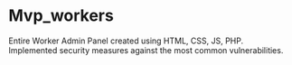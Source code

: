 # Mvp_workers
Entire Worker Admin Panel created using HTML, CSS, JS, PHP. Implemented security measures against the most common vulnerabilities.

